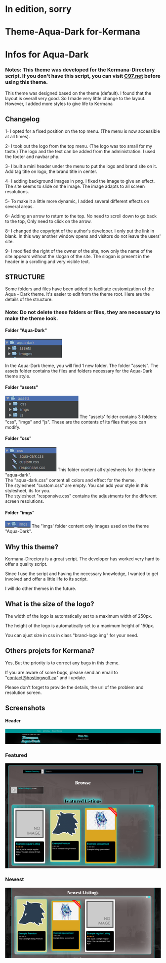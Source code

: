 # In edition, sorry
# Theme-Aqua-Dark for-Kermana
# Infos for Aqua-Dark
### Notes: This theme was developed for the Kermana-Directory script. If you don't have this script, you can visit <a href="https://github.com/cunaedy/Kemana-Directory" target="_blank">C97.net</a> before using this theme.
This theme was designed based on the theme (default). I found that the layout is overall very good. So I made very little change to the layout. However, I added more styles to give life to Kermana
## Changelog
1- I opted for a fixed position on the top menu. (The menu is now accessible at all times).

2- I took out the logo from the top menu. (The logo was too small for my taste.) The logo and the text can be added from the administration. I used the footer and navbar php. 

3- I built a mini header under the menu to put the logo and brand site on it. Add tag title on logo, the brand title in center.

4- I adding background images in png. I fixed the image to give an effect. The site seems to slide on the image. The image adapts to all screen resolutions.

5- To make it a little more dynamic, I added several different effects on several areas.

6- Adding an arrow to return to the top. No need to scroll down to go back to the top, Only need to click on the arrow.

8- I changed the copyright of the author's developer. I only put the link in blank. In this way another window opens and visitors do not leave the users' site.

9- I modified the right of the owner of the site, now only the name of the site appears without the slogan of the site.
The slogan is present in the header in a scrolling and very visible text. 
## STRUCTURE
Some folders and files have been added to facilitate customization of the Aqua - Dark theme. It's easier to edit from the theme root. Here are the details of the structure.
### Note: Do not delete these folders or files, they are necessary to make the theme look.

#### Folder "Aqua-Dark"
<img src='https://github.com/hostingwolf/Theme-Aqua-Dark-for-Kermana/blob/master/doc/assets/imgs/aquadark.PNG'>

In the Aqua-Dark theme, you will find 1 new folder. The folder "assets".
The assets folder contains the files and folders necessary for the Aqua-Dark theme style.
#### Folder "assets"
 <img src='https://github.com/hostingwolf/Theme-Aqua-Dark-for-Kermana/blob/master/doc/assets/imgs/assets.PNG'>
 The "assets' folder contains 3 folders: "css", "imgs" and "js". These are the contents of its files that you can modify.
 
#### Folder "css"
 <img src='https://github.com/hostingwolf/Theme-Aqua-Dark-for-Kermana/blob/master/doc/assets/imgs/css.PNG'>
 This folder content all stylesheets for the theme "aqua-dark".   </br>
 The "aqua-dark.css" content all colors and effect for the theme. </br>
 The stylesheet "custom.css" are empty. You can add your style in this stylesheet, its for you. </br>
 The stylesheet "responsive.css" contains the adjustments for the different screen resolutions. 
 
 #### Folder "imgs"
 <img src='https://github.com/hostingwolf/Theme-Aqua-Dark-for-Kermana/blob/master/doc/assets/imgs/imgs.PNG'>
 The "imgs' folder content only images used on the theme "Aqua-Dark".
 
 ## Why this theme?
 Kermana-Directory is a great script. The developer has worked very hard to offer a quality script.

Since I use the script and having the necessary knowledge, I wanted to get involved and offer a little life to its script.

I will do other themes in the future. 

## What is the size of the logo?
The width of the logo is automatically set to a maximum width of 250px.

The height of the logo is automatically set to a maximum height of 150px.

You can ajust size in css in class "brand-logo img" for your need. 
## Others projets for Kermana?
Yes, But the priority is to correct any bugs in this theme.

If you are aware of some bugs, please send an email to "contact@hostingwolf.ca" and i update.

Please don't forget to provide the details, the url of the problem and resolution screen. 
## Screenshots
#### Header
<img src='https://github.com/hostingwolf/Theme-Aqua-Dark-for-Kermana/blob/master/doc/assets/imgs/header.PNG'>

### Featured
<img src='https://github.com/hostingwolf/Theme-Aqua-Dark-for-Kermana/blob/master/doc/assets/imgs/featured.PNG'>

### Newest
<img src='https://github.com/hostingwolf/Theme-Aqua-Dark-for-Kermana/blob/master/doc/assets/imgs/newest.PNG'>

 
 
 

